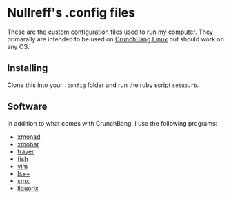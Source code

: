 Nullreff's .config files
========================

These are the custom configuration files used to run my computer.  They primarally are intended to be used on [CrunchBang Linux](http://crunchbang.org/) but should work on any OS.

Installing
----------

Clone this into your `.config` folder and run the ruby script `setup.rb`.

Software
--------

In addition to what comes with CrunchBang, I use the following programs:

* [xmonad](http://xmonad.org/)
* [xmobar](http://projects.haskell.org/xmobar/)
* [trayer](http://www.ohloh.net/p/trayer)
* [fish](http://fishshell.com/)
* [vim](http://www.vim.org/)
* [ls++](https://github.com/trapd00r/ls--)
* [smxi](http://crunchbang.org/forums/viewtopic.php?id=22740)
* [liquorix](http://liquorix.net/)
